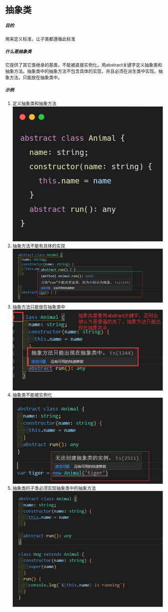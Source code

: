 # 抽象类

##### 目的
用来定义标准，让子类都遵循此标准

##### 什么是抽象类
它提供了其它类继承的基类，不能被直接实例化。用abstract关键字定义抽象类和抽象方法。抽象类中的抽象方法不包含具体的实现，并且必须在派生类中实现。抽象方法，只能放在抽象类中。

##### 示例
1. 定义抽象类和抽象方法<br>
![avatar](./images/abstract/01.png)
2. 抽象方法不能有具体的实现<br>
![avatar](./images/abstract/02.png)
3. 抽象方法只能放在抽象类中<br>
![avatar](./images/abstract/03.png)
4. 抽象类不能被实例化<br>
![avatar](./images/abstract/04.png)
5. 抽象类的子类必须实现抽象类中的抽象方法<br>
![avatar](./images/abstract/05.png)
